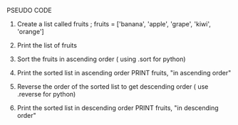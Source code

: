 PSEUDO CODE

1. Create a list called fruits ; fruits = ['banana', 'apple', 'grape', 'kiwi', 'orange']

2. Print the list of fruits
    
3. Sort the fruits in ascending order ( using .sort for python)

4. Print the sorted list in ascending order
    PRINT fruits, "in ascending order"

5. Reverse the order of the sorted list to get descending order ( use .reverse for python)

6. Print the sorted list in descending order
    PRINT fruits, "in descending order"